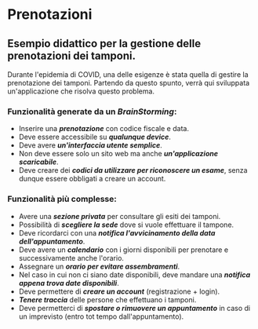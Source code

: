 # Prenotazioni

## Esempio didattico per la gestione delle prenotazioni dei tamponi. 

Durante l'epidemia di COVID, una delle esigenze è stata quella di gestire la prenotazione dei tamponi. Partendo da questo spunto, verrà qui sviluppata un'applicazione che risolva questo problema.

### Funzionalità generate da un ***BrainStorming***:

- Inserire una ***prenotazione*** con codice fiscale e data.
- Deve essere accessibile su ***qualunque device***.
- Deve avere ***un'interfaccia utente semplice***.
- Non deve essere solo un sito web ma anche ***un'applicazione scaricabile***.
- Deve creare dei ***codici da utilizzare per riconoscere un esame***, senza dunque essere obbligati a creare un account.

### Funzionalità più complesse:

- Avere una ***sezione privata*** per consultare gli esiti dei tamponi.
- Possibilità di ***scegliere la sede*** dove si vuole effettuare il tampone.
- Deve ricordarci con una ***notifica l'avvicinamento della data dell'appuntamento***.
- Deve avere un ***calendario*** con i giorni disponibili per prenotare e successivamente anche l'orario.
- Assegnare un ***orario per evitare assembramenti***.
- Nel caso in cui non ci siano date disponibili, deve mandare una ***notifica appena trova date disponibili***.
- Deve permettere di ***creare un account*** (registrazione + login).
- ***Tenere traccia*** delle persone che effettuano i tamponi.
- Deve permetterci di ***spostare o rimuovere un appuntamento*** in caso di un imprevisto (entro tot tempo dall'appuntamento).


